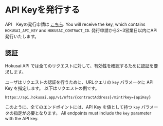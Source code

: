 # API Keyを発行する

API　Keyの発行申請は [こちら](https://ir9l8pcvcmm.typeform.com/to/mF96pqe5). You will receive the key, which contains `HOKUSAI_API_KEY` and `HOKUSAI_CONTRACT_ID`. 発行申請から2~3営業日以内にAPI発行いたします。

## 認証
Hokusai API では全てのリクエストに対して、有効性を確認するために認証を要求します。

ユーザはリクエストの認証を行うために、URLクエリの `key` パラメータに API Key を指定します。
以下はリクエストの例です。

```:bash
https://api.hokusai.app/v1/nfts/{contractAddress}/mint?key={apiKey}
```

このように、全てのエンドポイントには、API Key を値として持つ `key` パラメータの指定が必要となります。
All endpoints must include the `key` parameter with the API key.
